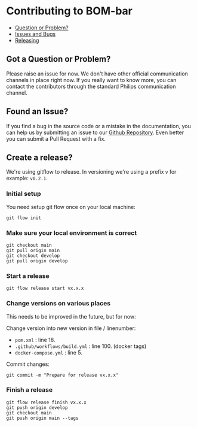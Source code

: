 # Contributing to BOM-bar

 - [Question or Problem?](#question)
 - [Issues and Bugs](#issue)
 - [Releasing](#release)

## <a name="question"></a> Got a Question or Problem?
Please raise an issue for now. We don't have other official communication channels in place right now. If you really want to know more, you can contact the contributors through the standard Philips communication channel.

## <a name="issue"></a> Found an Issue?
If you find a bug in the source code or a mistake in the documentation, you can help us by submitting an issue to our [Github Repository][github]. Even better you can submit a Pull Request with a fix.

## <a name="release"></a> Create a release?
We're using gitflow to release. In versioning we're using a prefix `v` for example: `v0.2.1`.

### Initial setup
You need setup git flow once on your local machine:

```
git flow init
```

### Make sure your local environment is correct
```
git checkout main
git pull origin main
git checkout develop
git pull origin develop
```

### Start a release
```
git flow release start vx.x.x
```

### Change versions on various places
This needs to be improved in the future, but for now:

Change version into new version in file / linenumber:
- `pom.xml` : line 18.
- `.github/workflows/build.yml` : line 100. (docker tags)
- `docker-compose.yml` : line 5.

Commit changes:
```
git commit -m "Prepare for release vx.x.x"
```

### Finish a release
```
git flow release finish vx.x.x
git push origin develop
git checkout main
git push origin main --tags
```

[github]: https://github.com/philips-software/bom-bar/issues

